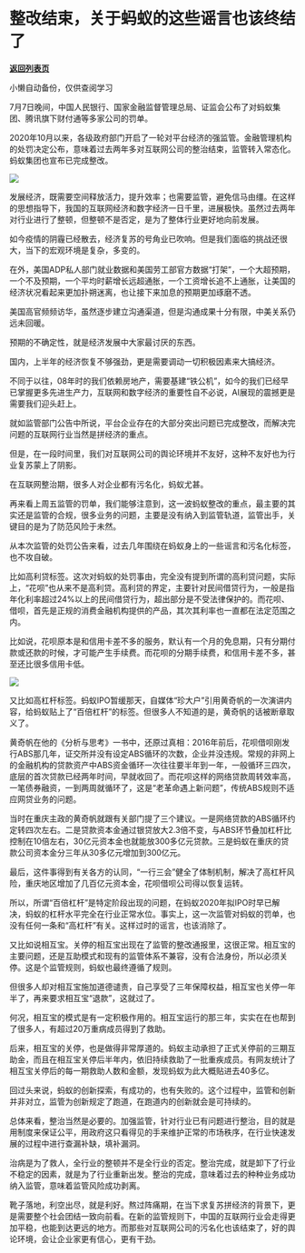 # 整改结束，关于蚂蚁的这些谣言也该终结了

[**返回列表页**](/gzh/政事堂2019)

小懒自动备份，仅供查阅学习

7月7日晚间，中国人民银行、国家金融监督管理总局、证监会公布了对蚂蚁集团、腾讯旗下财付通等多家公司的罚单。  

2020年10月以来，各级政府部门开启了一轮对平台经济的强监管。金融管理机构的处罚决定公布，意味着过去两年多对互联网公司的整治结束，监管转入常态化。蚂蚁集团也宣布已完成整改。

![](https://mmbiz.qpic.cn/mmbiz_png/rxhS23yu8cN6WEMw3cO0Je5ElfCQaw4YrGbZ7S5kJulDoQ9vBGkkHC4lT2czBnKty9BC9aj5N7ChwL9HjBOXZA/640?wx_fmt=png)

发展经济，既需要空间释放活力，提升效率；也需要监管，避免信马由缰。在这样的思想指导下，我国的互联网经济和数字经济一日千里，进展极快。虽然过去两年对行业进行了整顿，但整顿不是否定，是为了整体行业更好地向前发展。

如今疫情的阴霾已经散去，经济复苏的号角业已吹响。但是我们面临的挑战还很大，当下的宏观环境是复杂，多变的。

在外，美国ADP私人部门就业数据和美国劳工部官方数据“打架”，一个大超预期，一个不及预期，一个平均时薪增长远超通胀，一个工资增长追不上通胀，让美国的经济状况看起来更加扑朔迷离，也让接下来加息的预期更加琢磨不透。

美国高官频频访华，虽然逐步建立沟通渠道，但是沟通成果十分有限，中美关系仍远未回暖。

预期的不确定性，就是经济发展中大家最讨厌的东西。

国内，上半年的经济恢复不够强劲，更是需要调动一切积极因素来大搞经济。

不同于以往，08年时的我们依赖房地产，需要基建“铁公机”，如今的我们已经早已掌握更多先进生产力，互联网和数字经济的重要性自不必说，AI展现的震撼更是需要我们迎头赶上。

就如监管部门公告中所说，平台企业存在的大部分突出问题已完成整改，而解决完问题的互联网行业当然是拼经济的重点。

但是，在一段时间里，我们对互联网公司的舆论环境并不友好，这种不友好也为行业复苏蒙上了阴影。

在互联网整治期，很多人对企业都有污名化，蚂蚁尤甚。

再来看上周五监管的罚单，我们能够注意到，这一波蚂蚁整改的重点，最主要的其实还是监管的合规，很多业务的问题，主要是没有纳入到监管轨道，监管出手，关键目的是为了防范风险于未然。

从本次监管的处罚公告来看，过去几年围绕在蚂蚁身上的一些谣言和污名化标签，也不攻自破。

比如高利贷标签。这次对蚂蚁的处罚事由，完全没有提到所谓的高利贷问题，实际上，“花呗”也从来不是高利贷。高利贷的界定，主要针对民间借贷行为，一般是指年化利率超过24%以上的民间借贷行为，超出部分是不受法律保护的。而花呗、借呗，首先是正规的消费金融机构提供的产品，其次其利率也一直都在法定范围之内。

比如说，花呗原本是和信用卡差不多的服务，默认有一个月的免息期，只有分期付款或还款的时候，才可能产生手续费。而花呗的分期手续费，和信用卡差不多，甚至还比很多信用卡低。

![](https://mmbiz.qpic.cn/mmbiz_jpg/rxhS23yu8cN6WEMw3cO0Je5ElfCQaw4YlNPNgb4BH7xRJfXYRicsjgppd2iatVU5J2O3peaUx2mu3rIDHxlfZpwA/640?wx_fmt=jpeg)

又比如高杠杆标签。蚂蚁IPO暂缓那天，自媒体“珍大户”引用黄奇帆的一次演讲内容，给蚂蚁贴上了“百倍杠杆”的标签。但很多人不知道的是，黄奇帆的话被断章取义了。

黄奇帆在他的《分析与思考》一书中，还原过真相：2016年前后，花呗借呗刚发行ABS那几年，证交所并没有设定ABS循环的次数，企业并没违规。常规的非网上的金融机构的贷款资产中ABS资金循环一次往往要半年到一年，一般循环三四次，底层的首次贷款已经两年时间，早就收回了。而花呗这样的网络贷款周转效率高，一笔债券融资，一到两周就循环了，这是“老革命遇上新问题”，传统ABS规则不适应网贷业务的问题。

当时在重庆主政的黄奇帆就跟有关部门提了三个建议。一是网络贷款的ABS循环约定转四次左右。二是贷款资本金通过银贷放大2.3倍不变，与ABS环节叠加杠杆比控制在10倍左右，30亿元资本金也就能放300多亿元贷款。三是蚂蚁在重庆的贷款公司资本金分三年从30多亿元增加到300亿元。

最后，这件事得到有关各方的认同，“一行三会”健全了体制机制，解决了高杠杆风险，重庆地区增加了几百亿元资本金，花呗借呗公司得以恢复运转。

所以，所谓“百倍杠杆”是特定阶段出现的问题，在蚂蚁2020年拟IPO时早已解决，蚂蚁的杠杆水平完全在行业正常水位。事实上，这一次监管对蚂蚁的罚单，也没有任何一条和“高杠杆”有关。这样过时的谣言，也该消除了。

又比如说相互宝。关停的相互宝出现在了监管的整改通报里，这很正常。相互宝的主要问题，还是互助模式和现有的监管体系不兼容，没有合法身份，所以必须关停。这是个监管规则，蚂蚁也最终遵循了规则。

但很多人却对相互宝施加道德谴责，自己享受了三年保障权益，相互宝也关停一年半了，再来要求相互宝“退款”，这就过了。

何况，相互宝的模式是有一定积极作用的。相互宝运行的那三年，实实在在也帮到了很多人，有超过20万重病成员得到了救助。

后来，相互宝的关停，也是做得非常厚道的。蚂蚁主动承担了正式关停前的三期互助金，而且在相互宝关停后半年内，依旧持续救助了一批重疾成员。有网友统计了相互宝关停后的每一期救助人数和金额，发现蚂蚁为此大概贴进去40多亿。

回过头来说，蚂蚁的创新探索，有成功的，也有失败的。这个过程中，监管和创新并非对立，监管为创新规定了跑道，在跑道内的创新就会是可持续的。

总体来看，整治当然是必要的。加强监管，针对行业已有问题进行整治，目的就是用制度来保证公平，用政府这只看得见的手来维护正常的市场秩序，在行业快速发展的过程中进行查漏补缺，填补漏洞。

治病是为了救人，全行业的整顿并不是全行业的否定。整治完成，就是卸下了行业不稳定的因素，就是为了行业重新出发。整治的完成，意味着过去的种种业务成功纳入监管，意味着监管风险成功剥离。

靴子落地，利空出尽，就是利好。熬过阵痛期，在当下求复苏拼经济的背景下，更是需要整个社会团结一致向前看。在新的监管规则下，中国的互联网行业会走得更加平稳，也能到达更远的地方。而那些对互联网公司的污名化也该结束了，好的舆论环境，会让企业家更有信心，更有干劲。

